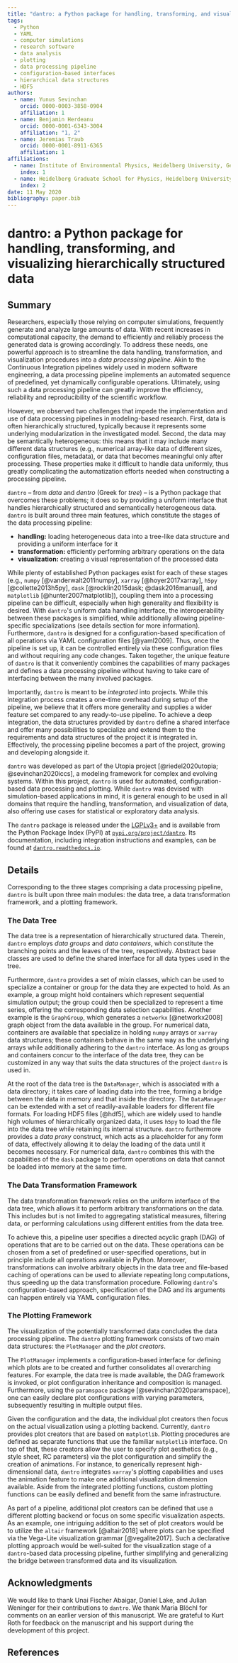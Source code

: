 ```yaml
---
title: "dantro: a Python package for handling, transforming, and visualizing hierarchically structured data"
tags:
  - Python
  - YAML
  - computer simulations
  - research software
  - data analysis
  - plotting
  - data processing pipeline
  - configuration-based interfaces
  - hierarchical data structures
  - HDF5
authors:
  - name: Yunus Sevinchan
    orcid: 0000-0003-3858-0904
    affiliation: 1
  - name: Benjamin Herdeanu
    orcid: 0000-0001-6343-3004
    affiliation: "1, 2"
  - name: Jeremias Traub
    orcid: 0000-0001-8911-6365
    affiliation: 1
affiliations:
  - name: Institute of Environmental Physics, Heidelberg University, Germany
    index: 1
  - name: Heidelberg Graduate School for Physics, Heidelberg University, Germany
    index: 2
date: 11 May 2020
bibliography: paper.bib
---
```



# dantro: a Python package for handling, transforming, and visualizing hierarchically structured data

## Summary

Researchers, especially those relying on computer simulations, frequently generate and analyze large amounts of data.
With recent increases in computational capacity, the demand to efficiently and reliably process the generated data is growing accordingly.
To address these needs, one powerful approach is to streamline the data handling, transformation, and visualization procedures into a *data processing pipeline*.
Akin to the Continuous Integration pipelines widely used in modern software engineering, a data processing pipeline implements an automated sequence of predefined, yet dynamically configurable operations.
Ultimately, using such a data processing pipeline can greatly improve the efficiency, reliability and reproducibility of the scientific workflow.

However, we observed two challenges that impede the implementation and use of data processing pipelines in modeling-based research.
First, data is often hierarchically structured, typically because it represents some underlying modularization in the investigated model.
Second, the data may be semantically heterogeneous: this means that it may include many different data structures (e.g., numerical array-like data of different sizes, configuration files, metadata), or data that becomes meaningful only after processing.
These properties make it difficult to handle data uniformly, thus greatly complicating the automatization efforts needed when constructing a processing pipeline.

`dantro` – from *data* and *dentro* (Greek for *tree*) – is a Python package that overcomes these problems; it does so by providing a uniform interface that handles hierarchically structured and semantically heterogeneous data.
`dantro` is built around three main features, which constitute the stages of the data processing pipeline:

* **handling:** loading heterogeneous data into a tree-like data structure and providing a uniform interface for it
* **transformation:** efficiently performing arbitrary operations on the data
* **visualization:** creating a visual representation of the processed data

While plenty of established Python packages exist for each of these stages (e.g., `numpy` [@vanderwalt2011numpy], `xarray` [@hoyer2017xarray], `h5py` [@collette2013h5py], `dask` [@rocklin2015dask; @dask2016manual], and `matplotlib` [@hunter2007matplotlib]), coupling them into a processing pipeline can be difficult, especially when high generality and flexibility is desired.
With `dantro`'s uniform data handling interface, the interoperability between these packages is simplified, while additionally allowing pipeline-specific specializations (see details section for more information).
Furthermore, `dantro` is designed for a configuration-based specification of all operations via YAML configuration files [@yaml2009].
Thus, once the pipeline is set up, it can be controlled entirely via these configuration files and without requiring any code changes.
Taken together, the unique feature of `dantro` is that it conveniently combines the capabilities of many packages and defines a data processing pipeline without having to take care of interfacing between the many involved packages.

Importantly, `dantro` is meant to be *integrated* into projects.
While this integration process creates a one-time overhead during setup of the pipeline, we believe that it offers more generality and supplies a wider feature set compared to any ready-to-use pipeline.
To achieve a deep integration, the data structures provided by `dantro` define a shared interface and offer many possibilities to specialize and extend them to the requirements and data structures of the project it is integrated in.
Effectively, the processing pipeline becomes a part of the project, growing and developing alongside it.

`dantro` was developed as part of the Utopia project [@riedel2020utopia; @sevinchan2020iccs], a modeling framework for complex and evolving systems.
Within this project, `dantro` is used for automated, configuration-based data processing and plotting.
While `dantro` was devised with simulation-based applications in mind, it is general enough to be used in all domains that require the handling, transformation, and visualization of data, also offering use cases for statistical or exploratory data analysis.

The `dantro` package is released under the [LGPLv3+](https://www.gnu.org/licenses/lgpl-3.0.html) and is available from the Python Package Index (PyPI) at [`pypi.org/project/dantro`](https://pypi.org/project/dantro/).
Its documentation, including integration instructions and examples, can be found at [`dantro.readthedocs.io`](https://dantro.readthedocs.io/).



## Details

Corresponding to the three stages comprising a data processing pipeline, `dantro` is built upon three main modules: the data tree, a data transformation framework, and a plotting framework.

### The Data Tree
The data tree is a representation of hierarchically structured data.
Therein, `dantro` employs *data groups* and *data containers*, which constitute the branching points and the leaves of the tree, respectively.
Abstract base classes are used to define the shared interface for all data types used in the tree.

Furthermore, `dantro` provides a set of mixin classes, which can be used to specialize a container or group for the data they are expected to hold.
As an example, a group might hold containers which represent sequential simulation output; the group could then be specialized to represent a time series, offering the corresponding data selection capabilities.
Another example is the `GraphGroup`, which generates a `networkx` [@networkx2008] graph object from the data available in the group.
For numerical data, containers are available that specialize in holding `numpy` arrays or `xarray` data structures; these containers behave in the same way as the underlying arrays while additionally adhering to the `dantro` interface.
As long as groups and containers concur to the interface of the data tree, they can be customized in any way that suits the data structures of the project `dantro` is used in.

At the root of the data tree is the `DataManager`, which is associated with a data directory; it takes care of loading data into the tree, forming a bridge between the data in memory and that inside the directory.
The `DataManager` can be extended with a set of readily-available loaders for different file formats.
For loading HDF5 files [@hdf5], which are widely used to handle high volumes of hierarchically organized data, it uses `h5py` to load the file into the data tree while retaining its internal structure.
`dantro` furthermore provides a *data proxy* construct, which acts as a placeholder for any form of data, effectively allowing it to delay the loading of the data until it becomes necessary.
For numerical data, `dantro` combines this with the capabilities of the `dask` package to perform operations on data that cannot be loaded into memory at the same time.


### The Data Transformation Framework
The data transformation framework relies on the uniform interface of the data tree, which allows it to perform arbitrary transformations on the data.
This includes but is not limited to aggregating statistical measures, filtering data, or performing calculations using different entities from the data tree.

To achieve this, a pipeline user specifies a directed acyclic graph (DAG) of operations that are to be carried out on the data.
These operations can be chosen from a set of predefined or user-specified operations, but in principle include all operations available in Python.
Moreover, transformations can involve arbitrary objects in the data tree and file-based caching of operations can be used to alleviate repeating long computations, thus speeding up the data transformation procedure.
Following `dantro`'s configuration-based approach, specification of the DAG and its arguments can happen entirely via YAML configuration files.


### The Plotting Framework
The visualization of the potentially transformed data concludes the data processing pipeline.
The `dantro` plotting framework consists of two main data structures: the `PlotManager` and the *plot creators*.

The `PlotManager` implements a configuration-based interface for defining which plots are to be created and further consolidates all overarching features.
For example, the data tree is made available, the DAG framework is invoked, or plot configuration inheritance and composition is managed.
Furthermore, using the `paramspace` package [@sevinchan2020paramspace], one can easily declare plot configurations with varying parameters, subsequently resulting in multiple output files.

Given the configuration and the data, the individual plot creators then focus on the actual visualization using a plotting backend.
Currently, `dantro` provides plot creators that are based on `matplotlib`.
Plotting procedures are defined as separate functions that use the familiar `matplotlib` interface.
On top of that, these creators allow the user to specify plot aesthetics (e.g., style sheet, RC parameters) via the plot configuration and simplify the creation of animations.
For instance, to generically represent high-dimensional data, `dantro` integrates `xarray`'s plotting capabilities and uses the animation feature to make one additional visualization dimension available.
Aside from the integrated plotting functions, custom plotting functions can be easily defined and benefit from the same infrastructure.

As part of a pipeline, additional plot creators can be defined that use a different plotting backend or focus on some specific visualization aspects.
As an example, one intriguing addition to the set of plot creators would be to utilize the `altair` framework [@altair2018] where plots can be specified via the Vega-Lite visualization grammar [@vegalite2017].
Such a declarative plotting approach would be well-suited for the visualization stage of a `dantro`-based data processing pipeline, further simplifying and generalizing the bridge between transformed data and its visualization.




## Acknowledgments

We would like to thank 
Unai Fischer Abaigar,
Daniel Lake,
and Julian Weninger
for their contributions to `dantro`.
We thank Maria Blöchl for comments on an earlier version of this manuscript.
We are grateful to Kurt Roth for feedback on the manuscript and his support during the development of this project.

## References
